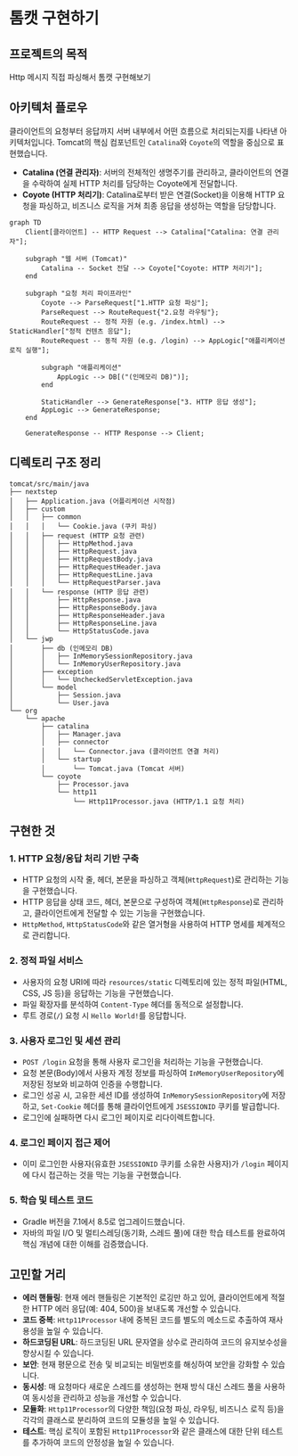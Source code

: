 # 톰캣 구현하기

## 프로젝트의 목적

Http 메시지 직접 파싱해서 톰캣 구현해보기

## 아키텍처 플로우

클라이언트의 요청부터 응답까지 서버 내부에서 어떤 흐름으로 처리되는지를 나타낸 아키텍처입니다. Tomcat의 핵심 컴포넌트인 `Catalina`와 `Coyote`의 역할을 중심으로 표현했습니다.

- **Catalina (연결 관리자)**: 서버의 전체적인 생명주기를 관리하고, 클라이언트의 연결을 수락하여 실제 HTTP 처리를 담당하는 Coyote에게 전달합니다.
- **Coyote (HTTP 처리기)**: Catalina로부터 받은 연결(Socket)을 이용해 HTTP 요청을 파싱하고, 비즈니스 로직을 거쳐 최종 응답을 생성하는 역할을 담당합니다.

```mermaid
graph TD
    Client[클라이언트] -- HTTP Request --> Catalina["Catalina: 연결 관리자"];

    subgraph "웹 서버 (Tomcat)"
        Catalina -- Socket 전달 --> Coyote["Coyote: HTTP 처리기"];
    end

    subgraph "요청 처리 파이프라인"
        Coyote --> ParseRequest["1.HTTP 요청 파싱"];
        ParseRequest --> RouteRequest{"2.요청 라우팅"};
        RouteRequest -- 정적 자원 (e.g. /index.html) --> StaticHandler["정적 컨텐츠 응답"];
        RouteRequest -- 동적 자원 (e.g. /login) --> AppLogic["애플리케이션 로직 실행"];
        
        subgraph "애플리케이션"
            AppLogic --> DB[("(인메모리 DB)")];
        end

        StaticHandler --> GenerateResponse["3. HTTP 응답 생성"];
        AppLogic --> GenerateResponse;
    end

    GenerateResponse -- HTTP Response --> Client;
```

## 디렉토리 구조 정리

```
tomcat/src/main/java
├── nextstep
│   ├── Application.java (어플리케이션 시작점)
│   ├── custom
│   │   ├── common
│   │   │   └── Cookie.java (쿠키 파싱)
│   │   ├── request (HTTP 요청 관련)
│   │   │   ├── HttpMethod.java
│   │   │   ├── HttpRequest.java
│   │   │   ├── HttpRequestBody.java
│   │   │   ├── HttpRequestHeader.java
│   │   │   ├── HttpRequestLine.java
│   │   │   └── HttpRequestParser.java
│   │   └── response (HTTP 응답 관련)
│   │       ├── HttpResponse.java
│   │       ├── HttpResponseBody.java
│   │       ├── HttpResponseHeader.java
│   │       ├── HttpResponseLine.java
│   │       └── HttpStatusCode.java
│   └── jwp
│       ├── db (인메모리 DB)
│       │   ├── InMemorySessionRepository.java
│       │   └── InMemoryUserRepository.java
│       ├── exception
│       │   └── UncheckedServletException.java
│       └── model
│           ├── Session.java
│           └── User.java
└── org
    └── apache
        ├── catalina
        │   ├── Manager.java
        │   ├── connector
        │   │   └── Connector.java (클라이언트 연결 처리)
        │   └── startup
        │       └── Tomcat.java (Tomcat 서버)
        └── coyote
            ├── Processor.java
            └── http11
                └── Http11Processor.java (HTTP/1.1 요청 처리)
```

## 구현한 것

### 1. HTTP 요청/응답 처리 기반 구축
- HTTP 요청의 시작 줄, 헤더, 본문을 파싱하고 객체(`HttpRequest`)로 관리하는 기능을 구현했습니다.
- HTTP 응답을 상태 코드, 헤더, 본문으로 구성하여 객체(`HttpResponse`)로 관리하고, 클라이언트에게 전달할 수 있는 기능을 구현했습니다.
- `HttpMethod`, `HttpStatusCode`와 같은 열거형을 사용하여 HTTP 명세를 체계적으로 관리합니다.

### 2. 정적 파일 서비스
- 사용자의 요청 URI에 따라 `resources/static` 디렉토리에 있는 정적 파일(HTML, CSS, JS 등)을 응답하는 기능을 구현했습니다.
- 파일 확장자를 분석하여 `Content-Type` 헤더를 동적으로 설정합니다.
- 루트 경로(`/`) 요청 시 `Hello World!`를 응답합니다.

### 3. 사용자 로그인 및 세션 관리
- `POST /login` 요청을 통해 사용자 로그인을 처리하는 기능을 구현했습니다.
- 요청 본문(Body)에서 사용자 계정 정보를 파싱하여 `InMemoryUserRepository`에 저장된 정보와 비교하여 인증을 수행합니다.
- 로그인 성공 시, 고유한 세션 ID를 생성하여 `InMemorySessionRepository`에 저장하고, `Set-Cookie` 헤더를 통해 클라이언트에게 `JSESSIONID` 쿠키를 발급합니다.
- 로그인에 실패하면 다시 로그인 페이지로 리다이렉트합니다.

### 4. 로그인 페이지 접근 제어
- 이미 로그인한 사용자(유효한 `JSESSIONID` 쿠키를 소유한 사용자)가 `/login` 페이지에 다시 접근하는 것을 막는 기능을 구현했습니다.

### 5. 학습 및 테스트 코드
- Gradle 버전을 7.1에서 8.5로 업그레이드했습니다.
- 자바의 파일 I/O 및 멀티스레딩(동기화, 스레드 풀)에 대한 학습 테스트를 완료하여 핵심 개념에 대한 이해를 검증했습니다.

## 고민할 거리

*   **에러 핸들링**: 현재 에러 핸들링은 기본적인 로깅만 하고 있어, 클라이언트에게 적절한 HTTP 에러 응답(예: 404, 500)을 보내도록 개선할 수 있습니다.
*   **코드 중복**: `Http11Processor` 내에 중복된 코드를 별도의 메소드로 추출하여 재사용성을 높일 수 있습니다.
*   **하드코딩된 URL**: 하드코딩된 URL 문자열을 상수로 관리하여 코드의 유지보수성을 향상시킬 수 있습니다.
*   **보안**: 현재 평문으로 전송 및 비교되는 비밀번호를 해싱하여 보안을 강화할 수 있습니다.
*   **동시성**: 매 요청마다 새로운 스레드를 생성하는 현재 방식 대신 스레드 풀을 사용하여 동시성을 관리하고 성능을 개선할 수 있습니다.
*   **모듈화**: `Http11Processor`의 다양한 책임(요청 파싱, 라우팅, 비즈니스 로직 등)을 각각의 클래스로 분리하여 코드의 모듈성을 높일 수 있습니다.
*   **테스트**: 핵심 로직이 포함된 `Http11Processor`와 같은 클래스에 대한 단위 테스트를 추가하여 코드의 안정성을 높일 수 있습니다.